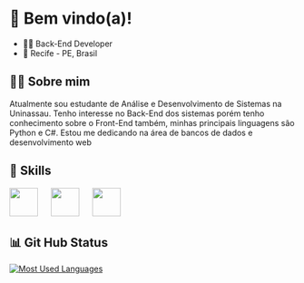 # 👻 Bem vindo(a)!

* 👨‍💻 Back-End Developer
* 📍 Recife - PE, Brasil

##  🙋‍♂️ Sobre mim
Atualmente sou estudante de Análise e Desenvolvimento de Sistemas na Uninassau. Tenho interesse no Back-End dos sistemas porém tenho conhecimento sobre o Front-End também, minhas principais linguagens são Python e C#. Estou me dedicando na área de bancos de dados e desenvolvimento web


## 🎯 Skills
<div>
<img src= "https://raw.githubusercontent.com/get-icon/geticon/fc0f660daee147afb4a56c64e12bde6486b73e39/icons/python.svg" height= 50/>
<img width="15"/>
<img src= "https://raw.githubusercontent.com/get-icon/geticon/fc0f660daee147afb4a56c64e12bde6486b73e39/icons/c-sharp.svg" height= 50/>
<img width="15"/>
<img src= "https://raw.githubusercontent.com/get-icon/geticon/fc0f660daee147afb4a56c64e12bde6486b73e39/icons/javascript.svg" height= 50/>
</div>

## 📊 Git Hub Status

<a href="https://github.com/borestt/github-readme-stats">
    <img src="https://github-readme-stats-git-masterrstaa-rickstaa.vercel.app/api/top-langs/?username=borestt&line_height=10&card_width=290&layout=compact&hide_title=false&count_private=true&langs_count=4&show_icons=true&title_color=FE3308&hide=html,css&bg_color=000&text_color=FFFFFF&border_radius=3&border_color=561760" alt="Most Used Languages">
</a>
